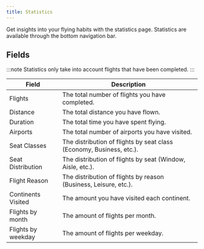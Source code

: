 ```yaml
---
title: Statistics
---
```


Get insights into your flying habits with the statistics page.
Statistics are available through the bottom navigation bar.

## Fields

:::note
Statistics only take into account flights that have been completed.
:::

| Field              | Description                                                          |
| ------------------ | -------------------------------------------------------------------- |
| Flights            | The total number of flights you have completed.                      |
| Distance           | The total distance you have flown.                                   |
| Duration           | The total time you have spent flying.                                |
| Airports           | The total number of airports you have visited.                       |
| Seat Classes       | The distribution of flights by seat class (Economy, Business, etc.). |
| Seat Distribution  | The distribution of flights by seat (Window, Aisle, etc.).           |
| Flight Reason      | The distribution of flights by reason (Business, Leisure, etc.).     |
| Continents Visited | The amount you have visited each continent.                          |
| Flights by month   | The amount of flights per month.                                     |
| Flights by weekday | The amount of flights per weekday.                                   |
